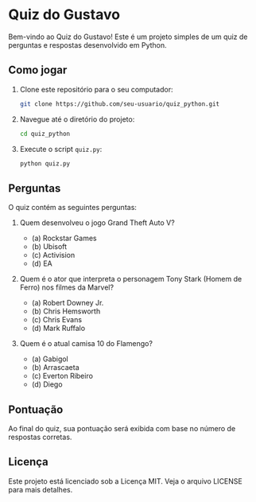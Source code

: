 # Quiz do Gustavo

Bem-vindo ao Quiz do Gustavo! Este é um projeto simples de um quiz de perguntas e respostas desenvolvido em Python.

## Como jogar

1. Clone este repositório para o seu computador:
    ```sh
    git clone https://github.com/seu-usuario/quiz_python.git
    ```
2. Navegue até o diretório do projeto:
    ```sh
    cd quiz_python
    ```
3. Execute o script `quiz.py`:
    ```sh
    python quiz.py
    ```

## Perguntas

O quiz contém as seguintes perguntas:

1. Quem desenvolveu o jogo Grand Theft Auto V?
    - (a) Rockstar Games
    - (b) Ubisoft
    - (c) Activision
    - (d) EA

2. Quem é o ator que interpreta o personagem Tony Stark (Homem de Ferro) nos filmes da Marvel?
    - (a) Robert Downey Jr.
    - (b) Chris Hemsworth
    - (c) Chris Evans
    - (d) Mark Ruffalo

3. Quem é o atual camisa 10 do Flamengo?
    - (a) Gabigol
    - (b) Arrascaeta
    - (c) Everton Ribeiro
    - (d) Diego

## Pontuação

Ao final do quiz, sua pontuação será exibida com base no número de respostas corretas.

## Licença

Este projeto está licenciado sob a Licença MIT. Veja o arquivo LICENSE para mais detalhes.
